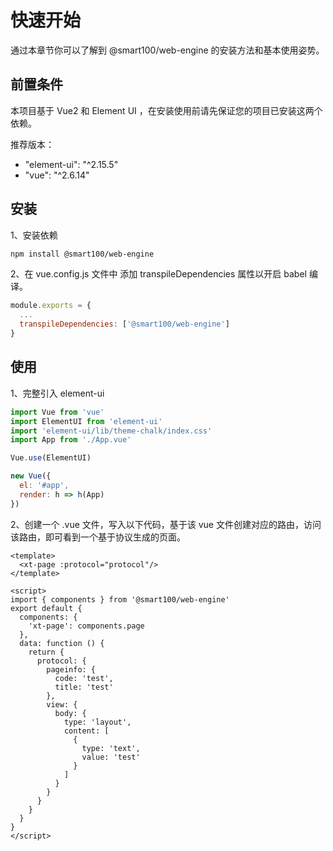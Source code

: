 # 快速开始

通过本章节你可以了解到 @smart100/web-engine 的安装方法和基本使用姿势。

## 前置条件
本项目基于 Vue2 和 Element UI ，在安装使用前请先保证您的项目已安装这两个依赖。

推荐版本：
+ "element-ui": "^2.15.5"
+ "vue": "^2.6.14"

## 安装

1、安装依赖
```bash
npm install @smart100/web-engine
```

2、在 vue.config.js 文件中 添加 transpileDependencies 属性以开启 babel 编译。

```js
module.exports = {
  ...
  transpileDependencies: ['@smart100/web-engine']
}
```

## 使用
1、完整引入 element-ui
```js
import Vue from 'vue'
import ElementUI from 'element-ui'
import 'element-ui/lib/theme-chalk/index.css'
import App from './App.vue'

Vue.use(ElementUI)

new Vue({
  el: '#app',
  render: h => h(App)
})
```

2、创建一个 .vue 文件，写入以下代码，基于该 vue 文件创建对应的路由，访问该路由，即可看到一个基于协议生成的页面。
```vue
<template>
  <xt-page :protocol="protocol"/>
</template>

<script>
import { components } from '@smart100/web-engine'
export default {
  components: {
    'xt-page': components.page
  },
  data: function () {
    return {
      protocol: {
        pageinfo: {
          code: 'test',
          title: 'test'
        },
        view: {
          body: {
            type: 'layout',
            content: [
              {
                type: 'text',
                value: 'test'
              }
            ]
          }
        }
      }
    }
  }
}
</script>
```

